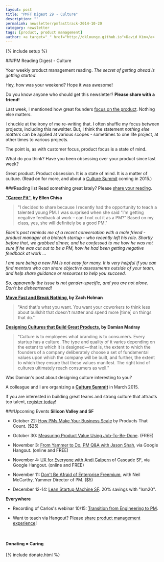 ```yaml
---
layout: post
title: "PMFT Digest 29 - Culture"
description: ""
permalink: newsletter/pmfasttrack-2014-10-20
category: newsletter
tags: [product, product management]
author: <a target="_" href="http://dklounge.github.io">David Kim</a>
---
```

{% include setup %}

###PM Reading Digest - Culture

Your weekly product management reading. _The secret of getting ahead is getting started_.

Hey, how was your weekend?  Hope it was awesome!

Do you know anyone who should get this newsletter?  __Please share with a friend!__

Last week, I mentioned how great founders <a target="_" href="http://productmanagementfasttrack.com/newsletter/pmfasttrack-2014-10-13/">focus on the product</a>. Nothing else matters.

I chuckle at the irony of me re-writing that.  I often shuffle my focus between projects, including this newsltter.  But, I think the statement _nothing else matters_ can be applied at various scopes - sometimes to one life project, at other times to various projects.

The point is, as with customer focus, product focus is a state of mind.

What do you think?  Have you been obsessing over your product since last week?

Great product. Product obsession. It is a state of mind. It is a matter of culture.  (Read on for more, and about a <a target="_" href="http://www.culturesummit.co/">Culture Summit</a> coming in 2015.)

###Reading list
Read something great lately?  Please <a target="_" href="http://goo.gl/OIsy17">share your reading</a>.

__<a target="_" href="http://blog.ellenchisa.com/2014/10/06/career-fit/">"Career Fit"</a>, by Ellen Chisa__

>"I decided to share because I recently had the opportunity to teach a talented young PM. I was surprised when she said “I’m getting negative feedback at work – can I not cut it as a PM?” Based on my class, yes, she will definitely be a good PM."
>

_Ellen\'s post reminds me of a recent conversation with a male friend - product manager at a biotech startup - who recently left his role.  Shortly before that, we grabbed dinner, and he confessed to me how he was not sure if he was cut out to be a PM, how he had been getting negative feedback at work ..._

_I am sure being a new PM is not easy for many.  It is very helpful if you can find mentors who can share objective assessments outside of your team, and help share guidance or resources to help you succeed._

_So, apparently the issue is not gender-specific, and you are not alone.  Don\'t be disheartened!_

__<a target="_" href="http://zachholman.com/talk/move-fast-break-nothing/">Move Fast and Break Nothing</a>, by Zach Holman__

>"And that's what you want. You want your coworkers to think less about bullshit that doesn't matter and spend more [time] on things that do."
>

__<a target="_" href="https://medium.com/@themadray/designing-cultures-that-build-great-products-b7c8ec25c1c1">Designing Cultures that Build Great Products</a>, by Damian Madray__

>"Culture is to employees what branding is to consumers. Every startup has a culture. The type and quality of it varies depending on the extent to which it is designed — that is, the extent to which the founders of a company deliberately choose a set of fundamental values upon which the company will be built, and further, the extent to which they ensure that these values manifest. The right kind of cultures ultimately reach consumers as well."
>

Was Damian\'s post about designing culture interesting to you?

A colleague and I are organizing a __<a target="_" href="http://www.culturesummit.co/">Culture Summit</a>__ in March 2015.

If you are interested in building great teams and strong culture that attracts top talent, <a target="_" href="http://www.culturesummit.co/">register today</a>!

###Upcoming Events
__Silicon Valley and SF__

* October 22: <a target="_" href="https://www.eventbrite.com/e/how-product-managers-make-your-business-scale-tickets-13319919237">How PMs Make Your Business Scale</a> by Products That Count. ($25)

* October 30: <a target="_" href="http://www.meetup.com/ProductManagementFastTrack/events/204953502/">Measuring Product Value Using Job-To-Be-Done</a>.  (FREE)

* November 3: <a target="_" href="https://plus.google.com/events/cuo1fma3a91c29mdqlp58olqn6g">From Yammer to Do, PM Q&A with Jason Shah</a>, via Google Hangout. (online and FREE)

* November 4: <a target="_" href="https://plus.google.com/events/c76mnn59rrhmmtj51mqit7rgn8g">UX for Everyone with Andi Galpern</a> of Cascade SF, via Google Hangout. (online and FREE)

* November 11: <a target="_" href="http://www.eventbrite.com/e/dont-fear-the-freemium-tickets-13339503815">Don't Be Afraid of Enterprise Freemium</a>, with Neil McCarthy, Yammer Director of PM. ($5)

* December 12-14: <a target="_" href='http://bit.ly/1bW1HFd'>Lean Startup Machine SF</a>. 20% savings with "lsm20".

__Everywhere__

* Recording of Carlos's webinar 10/15: <a target="_" href="https://plus.google.com/events/ccot2tcojk1ch3jf11cpcdjsmhs">Transition from Engineering to PM</a>.

* Want to teach via Hangout?  Please <a target="_" href="https://pmfasttrack.wufoo.com/forms/teaching-via-hangout/">share product management experience</a>!

<div class="well">
     <br />
      <h4>Donating = Caring</h4>
      {% include donate.html %}
</div>
